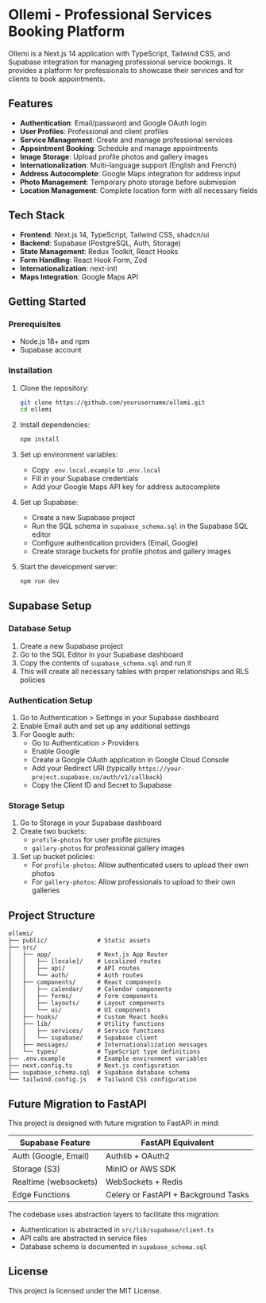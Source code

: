 # Ollemi - Professional Services Booking Platform

Ollemi is a Next.js 14 application with TypeScript, Tailwind CSS, and Supabase integration for managing professional service bookings. It provides a platform for professionals to showcase their services and for clients to book appointments.

## Features

- **Authentication**: Email/password and Google OAuth login
- **User Profiles**: Professional and client profiles
- **Service Management**: Create and manage professional services
- **Appointment Booking**: Schedule and manage appointments
- **Image Storage**: Upload profile photos and gallery images
- **Internationalization**: Multi-language support (English and French)
- **Address Autocomplete**: Google Maps integration for address input
- **Photo Management**: Temporary photo storage before submission
- **Location Management**: Complete location form with all necessary fields

## Tech Stack

- **Frontend**: Next.js 14, TypeScript, Tailwind CSS, shadcn/ui
- **Backend**: Supabase (PostgreSQL, Auth, Storage)
- **State Management**: Redux Toolkit, React Hooks
- **Form Handling**: React Hook Form, Zod
- **Internationalization**: next-intl
- **Maps Integration**: Google Maps API

## Getting Started

### Prerequisites

- Node.js 18+ and npm
- Supabase account

### Installation

1. Clone the repository:

   ```bash
   git clone https://github.com/yourusername/ollemi.git
   cd ollemi
   ```

2. Install dependencies:

   ```bash
   npm install
   ```

3. Set up environment variables:

   - Copy `.env.local.example` to `.env.local`
   - Fill in your Supabase credentials
   - Add your Google Maps API key for address autocomplete

4. Set up Supabase:

   - Create a new Supabase project
   - Run the SQL schema in `supabase_schema.sql` in the Supabase SQL editor
   - Configure authentication providers (Email, Google)
   - Create storage buckets for profile photos and gallery images

5. Start the development server:
   ```bash
   npm run dev
   ```

## Supabase Setup

### Database Setup

1. Create a new Supabase project
2. Go to the SQL Editor in your Supabase dashboard
3. Copy the contents of `supabase_schema.sql` and run it
4. This will create all necessary tables with proper relationships and RLS policies

### Authentication Setup

1. Go to Authentication > Settings in your Supabase dashboard
2. Enable Email auth and set up any additional settings
3. For Google auth:
   - Go to Authentication > Providers
   - Enable Google
   - Create a Google OAuth application in Google Cloud Console
   - Add your Redirect URI (typically `https://your-project.supabase.co/auth/v1/callback`)
   - Copy the Client ID and Secret to Supabase

### Storage Setup

1. Go to Storage in your Supabase dashboard
2. Create two buckets:
   - `profile-photos` for user profile pictures
   - `gallery-photos` for professional gallery images
3. Set up bucket policies:
   - For `profile-photos`: Allow authenticated users to upload their own photos
   - For `gallery-photos`: Allow professionals to upload to their own galleries

## Project Structure

```
ollemi/
├── public/              # Static assets
├── src/
│   ├── app/             # Next.js App Router
│   │   ├── [locale]/    # Localized routes
│   │   ├── api/         # API routes
│   │   └── auth/        # Auth routes
│   ├── components/      # React components
│   │   ├── calendar/    # Calendar components
│   │   ├── forms/       # Form components
│   │   ├── layouts/     # Layout components
│   │   └── ui/          # UI components
│   ├── hooks/           # Custom React hooks
│   ├── lib/             # Utility functions
│   │   ├── services/    # Service functions
│   │   └── supabase/    # Supabase client
│   ├── messages/        # Internationalization messages
│   └── types/           # TypeScript type definitions
├── .env.example         # Example environment variables
├── next.config.ts       # Next.js configuration
├── supabase_schema.sql  # Supabase database schema
└── tailwind.config.js   # Tailwind CSS configuration
```

## Future Migration to FastAPI

This project is designed with future migration to FastAPI in mind:

| Supabase Feature      | FastAPI Equivalent                   |
| --------------------- | ------------------------------------ |
| Auth (Google, Email)  | Authlib + OAuth2                     |
| Storage (S3)          | MinIO or AWS SDK                     |
| Realtime (websockets) | WebSockets + Redis                   |
| Edge Functions        | Celery or FastAPI + Background Tasks |

The codebase uses abstraction layers to facilitate this migration:

- Authentication is abstracted in `src/lib/supabase/client.ts`
- API calls are abstracted in service files
- Database schema is documented in `supabase_schema.sql`

## License

This project is licensed under the MIT License.
